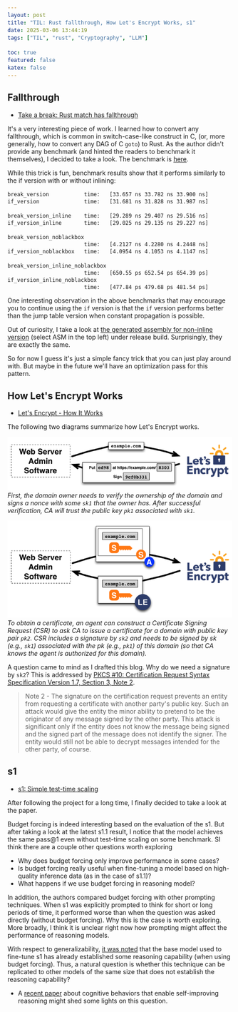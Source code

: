 ```yaml
---
layout: post
title: "TIL: Rust fallthrough, How Let's Encrypt Works, s1"
date: 2025-03-06 13:44:19
tags: ["TIL", "rust", "Cryptography", "LLM"]

toc: true
featured: false
katex: false
---
```


## Fallthrough

- [Take a break: Rust match has fallthrough](https://huonw.github.io/blog/2025/03/rust-fallthrough/)

It's a very interesting piece of work. I learned how to convert any fallthrough, which is common in switch-case-like construct in C, (or, more generally, how to convert any DAG of C `goto`) to Rust. As the author didn't provide any benchmark (and hinted the readers to benchmark it themselves), I decided to take a look. The benchmark is [here](https://github.com/yuxqiu/toys/tree/main/2025-03-06-rust-fallthrough).

While this trick is fun, benchmark results show that it performs similarly to the if version with or without inlining:

```
break_version           time:   [33.657 ns 33.782 ns 33.900 ns]
if_version              time:   [31.681 ns 31.828 ns 31.987 ns]

break_version_inline    time:   [29.289 ns 29.407 ns 29.516 ns]
if_version_inline       time:   [29.025 ns 29.135 ns 29.227 ns]

break_version_noblackbox
                        time:   [4.2127 ns 4.2280 ns 4.2448 ns]
if_version_noblackbox   time:   [4.0954 ns 4.1053 ns 4.1147 ns]

break_version_inline_noblackbox
                        time:   [650.55 ps 652.54 ps 654.39 ps]
if_version_inline_noblackbox
                        time:   [477.84 ps 479.68 ps 481.54 ps]
```

One interesting observation in the above benchmarks that may encourage you to continue using the `if` version is that the `if` version performs better than the jump table version when constant propagation is possible.

Out of curiosity, I take a look at [the generated assembly for non-inline version](https://play.rust-lang.org/?version=stable&mode=release&edition=2024&gist=d55f8240a0656ef2d5540c9972ac1ac5) (select ASM in the top left) under release build. Surprisingly, they are exactly the same.

So for now I guess it's just a simple fancy trick that you can just play around with. But maybe in the future we'll have an optimization pass for this pattern.

## How Let's Encrypt Works

- [Let's Encrypt - How It Works](https://letsencrypt.org/how-it-works/)

The following two diagrams summarize how Let's Encrypt works.

![domain-validation](/assets/img/blog/2025/03/domain-verification.png)
*First, the domain owner needs to verify the ownership of the domain and signs a nonce with some `sk1` that the owner has. After successful verification, CA will trust the public key `pk1` associated with `sk1`.*

![certificate-issuance](/assets/img/blog/2025/03/certificate-issuance.png)
*To obtain a certificate, an agent can construct a Certificate Signing Request (CSR) to ask CA to issue a certificate for a domain with public key pair `pk2`. CSR includes a signature by `sk2` and needs to be signed by sk (e.g., `sk1`) associated with the pk (e.g., `pk1`) of this domain (so that CA knows the agent is authorized for this domain).*

A question came to mind as I drafted this blog. Why do we need a signature by `sk2`? This is addressed by [PKCS #10: Certification Request Syntax Specification Version 1.7, Section 3, Note 2](https://datatracker.ietf.org/doc/html/rfc2986#section-3).

> Note 2 - The signature on the certification request prevents an entity from requesting a certificate with another party's public key. Such an attack would give the entity the minor ability to pretend to be the originator of any message signed by the other party. This attack is significant only if the entity does not know the message being signed and the signed part of the message does not identify the signer.  The entity would still not be able to decrypt messages intended for the other party, of course.

## s1

- [s1: Simple test-time scaling](https://arxiv.org/abs/2501.19393)

After following the project for a long time, I finally decided to take a look at the paper.

Budget forcing is indeed interesting based on the evaluation of the s1. But after taking a look at the latest s1.1 result, I notice that the model achieves the same pass@1 even without test-time scaling on some benchmark. SI think there are a couple other questions worth exploring
- Why does budget forcing only improve performance in some cases?
- Is budget forcing really useful when fine-tuning a model based on high-quality inference data (as in the case of s1.1)?
- What happens if we use budget forcing in reasoning model?

In addition, the authors compared budget forcing with other prompting techniques. When s1 was explicitly prompted to think for short or long periods of time, it performed worse than when the question was asked directly (without budget forcing). Why this is the case is worth exploring. More broadly, I think it is unclear right now how prompting might affect the performance of reasoning models.

With respect to generalizability, [it was noted](https://github.com/simplescaling/s1/issues/45) that the base model used to fine-tune s1 has already established some reasoning capability (when using budget forcing). Thus, a natural question is whether this technique can be replicated to other models of the same size that does not establish the reasoning capability?
- A [recent paper](https://arxiv.org/abs/2503.01307) about cognitive behaviors that enable self-improving reasoning might shed some lights on this question.